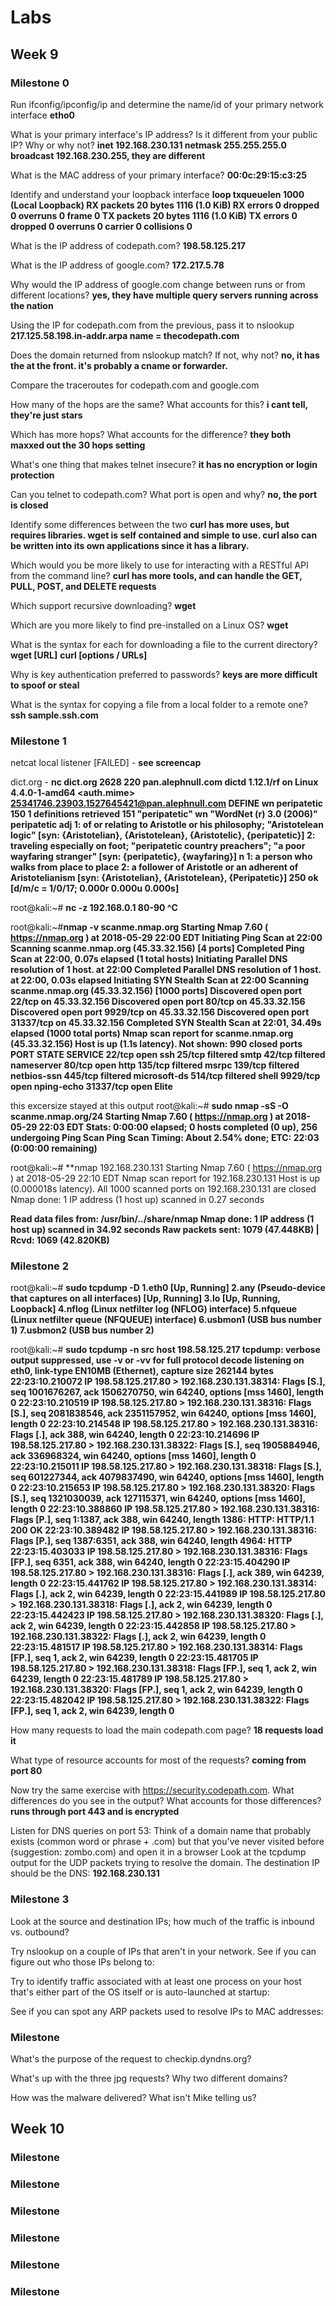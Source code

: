 # Labs

## Week 9
### Milestone 0
Run ifconfig/ipconfig/ip and determine the name/id of your primary network interface **etho0**

What is your primary interface's IP address? Is it different from your public IP? Why or why not? **inet 192.168.230.131  netmask 255.255.255.0  broadcast 192.168.230.255, they are different**

What is the MAC address of your primary interface? **00:0c:29:15:c3:25**

Identify and understand your loopback interface **loop  txqueuelen 1000  (Local Loopback)
        RX packets 20  bytes 1116 (1.0 KiB)
        RX errors 0  dropped 0  overruns 0  frame 0
        TX packets 20  bytes 1116 (1.0 KiB)
        TX errors 0  dropped 0 overruns 0  carrier 0  collisions 0**
        
What is the IP address of codepath.com? **198.58.125.217** 

What is the IP address of google.com? **172.217.5.78**

Why would the IP address of google.com change between runs or from different locations? **yes, they have multiple query servers running across the nation**

Using the IP for codepath.com from the previous, pass it to nslookup **217.125.58.198.in-addr.arpa	name = thecodepath.com**

Does the domain returned from nslookup match? If not, why not? **no, it has the at the front. it's probably a cname or forwarder.**

Compare the traceroutes for codepath.com and google.com 

How many of the hops are the same? What accounts for this? **i cant tell, they're just stars**

Which has more hops? What accounts for the difference? **they both maxxed out the 30 hops setting**

What's one thing that makes telnet insecure? **it has no encryption or login protection**

Can you telnet to codepath.com? What port is open and why? **no, the port is closed**

Identify some differences between the two **curl has more uses, but requires libraries. wget is self contained and simple to use. curl also can be written into its own applications since it has a library.**

Which would you be more likely to use for interacting with a RESTful API from the command line? **curl has more tools, and can handle the GET, PULL, POST, and DELETE requests**

Which support recursive downloading? **wget**

Which are you more likely to find pre-installed on a Linux OS? **wget**

What is the syntax for each for downloading a file to the current directory? **wget [URL]**
**curl [options / URLs]**

Why is key authentication preferred to passwords? **keys are more difficult to spoof or steal**

What is the syntax for copying a file from a local folder to a remote one? **ssh sample.ssh.com**

### Milestone 1

netcat local listener [FAILED] - **see screencap**

dict.org - **nc dict.org 2628
220 pan.alephnull.com dictd 1.12.1/rf on Linux 4.4.0-1-amd64 <auth.mime> <25341746.23903.1527645421@pan.alephnull.com>
DEFINE wn peripatetic
150 1 definitions retrieved
151 "peripatetic" wn "WordNet (r) 3.0 (2006)"
peripatetic
    adj 1: of or relating to Aristotle or his philosophy;
           "Aristotelean logic" [syn: {Aristotelian},
           {Aristotelean}, {Aristotelic}, {peripatetic}]
    2: traveling especially on foot; "peripatetic country
       preachers"; "a poor wayfaring stranger" [syn: {peripatetic},
       {wayfaring}]
    n 1: a person who walks from place to place
    2: a follower of Aristotle or an adherent of Aristotelianism
       [syn: {Aristotelian}, {Aristotelean}, {Peripatetic}]
250 ok [d/m/c = 1/0/17; 0.000r 0.000u 0.000s]**

root@kali:~# **nc -z 192.168.0.1 80-90
^C**

root@kali:~#**nmap  -v scanme.nmap.org
Starting Nmap 7.60 ( https://nmap.org ) at 2018-05-29 22:00 EDT
Initiating Ping Scan at 22:00
Scanning scanme.nmap.org (45.33.32.156) [4 ports]
Completed Ping Scan at 22:00, 0.07s elapsed (1 total hosts)
Initiating Parallel DNS resolution of 1 host. at 22:00
Completed Parallel DNS resolution of 1 host. at 22:00, 0.03s elapsed
Initiating SYN Stealth Scan at 22:00
Scanning scanme.nmap.org (45.33.32.156) [1000 ports]
Discovered open port 22/tcp on 45.33.32.156
Discovered open port 80/tcp on 45.33.32.156
Discovered open port 9929/tcp on 45.33.32.156
Discovered open port 31337/tcp on 45.33.32.156
Completed SYN Stealth Scan at 22:01, 34.49s elapsed (1000 total ports)
Nmap scan report for scanme.nmap.org (45.33.32.156)
Host is up (1.1s latency).
Not shown: 990 closed ports
PORT      STATE    SERVICE
22/tcp    open     ssh
25/tcp    filtered smtp
42/tcp    filtered nameserver
80/tcp    open     http
135/tcp   filtered msrpc
139/tcp   filtered netbios-ssn
445/tcp   filtered microsoft-ds
514/tcp   filtered shell
9929/tcp  open     nping-echo
31337/tcp open     Elite**

this excersize stayed at this output
root@kali:~# **sudo nmap -sS -O scanme.nmap.org/24
Starting Nmap 7.60 ( https://nmap.org ) at 2018-05-29 22:03 EDT
Stats: 0:00:00 elapsed; 0 hosts completed (0 up), 256 undergoing Ping Scan
Ping Scan Timing: About 2.54% done; ETC: 22:03 (0:00:00 remaining)**


root@kali:~# **nmap 192.168.230.131
Starting Nmap 7.60 ( https://nmap.org ) at 2018-05-29 22:10 EDT
Nmap scan report for 192.168.230.131
Host is up (0.000018s latency).
All 1000 scanned ports on 192.168.230.131 are closed
Nmap done: 1 IP address (1 host up) scanned in 0.27 seconds

**Read data files from: /usr/bin/../share/nmap
Nmap done: 1 IP address (1 host up) scanned in 34.92 seconds
           Raw packets sent: 1079 (47.448KB) | Rcvd: 1069 (42.820KB)**

### Milestone 2 

root@kali:~# **sudo tcpdump -D
1.eth0 [Up, Running]
2.any (Pseudo-device that captures on all interfaces) [Up, Running]
3.lo [Up, Running, Loopback]
4.nflog (Linux netfilter log (NFLOG) interface)
5.nfqueue (Linux netfilter queue (NFQUEUE) interface)
6.usbmon1 (USB bus number 1)
7.usbmon2 (USB bus number 2)**

root@kali:~# **sudo tcpdump -n src host 198.58.125.217
tcpdump: verbose output suppressed, use -v or -vv for full protocol decode
listening on eth0, link-type EN10MB (Ethernet), capture size 262144 bytes
22:23:10.210072 IP 198.58.125.217.80 > 192.168.230.131.38314: Flags [S.], seq 1001676267, ack 1506270750, win 64240, options [mss 1460], length 0
22:23:10.210519 IP 198.58.125.217.80 > 192.168.230.131.38316: Flags [S.], seq 2081838546, ack 2351157952, win 64240, options [mss 1460], length 0
22:23:10.214548 IP 198.58.125.217.80 > 192.168.230.131.38316: Flags [.], ack 388, win 64240, length 0
22:23:10.214696 IP 198.58.125.217.80 > 192.168.230.131.38322: Flags [S.], seq 1905884946, ack 336968324, win 64240, options [mss 1460], length 0
22:23:10.215011 IP 198.58.125.217.80 > 192.168.230.131.38318: Flags [S.], seq 601227344, ack 4079837490, win 64240, options [mss 1460], length 0
22:23:10.215653 IP 198.58.125.217.80 > 192.168.230.131.38320: Flags [S.], seq 1321030039, ack 127115371, win 64240, options [mss 1460], length 0
22:23:10.388860 IP 198.58.125.217.80 > 192.168.230.131.38316: Flags [P.], seq 1:1387, ack 388, win 64240, length 1386: HTTP: HTTP/1.1 200 OK
22:23:10.389482 IP 198.58.125.217.80 > 192.168.230.131.38316: Flags [P.], seq 1387:6351, ack 388, win 64240, length 4964: HTTP
22:23:15.403033 IP 198.58.125.217.80 > 192.168.230.131.38316: Flags [FP.], seq 6351, ack 388, win 64240, length 0
22:23:15.404290 IP 198.58.125.217.80 > 192.168.230.131.38316: Flags [.], ack 389, win 64239, length 0
22:23:15.441762 IP 198.58.125.217.80 > 192.168.230.131.38314: Flags [.], ack 2, win 64239, length 0
22:23:15.441989 IP 198.58.125.217.80 > 192.168.230.131.38318: Flags [.], ack 2, win 64239, length 0
22:23:15.442423 IP 198.58.125.217.80 > 192.168.230.131.38320: Flags [.], ack 2, win 64239, length 0
22:23:15.442858 IP 198.58.125.217.80 > 192.168.230.131.38322: Flags [.], ack 2, win 64239, length 0
22:23:15.481517 IP 198.58.125.217.80 > 192.168.230.131.38314: Flags [FP.], seq 1, ack 2, win 64239, length 0
22:23:15.481705 IP 198.58.125.217.80 > 192.168.230.131.38318: Flags [FP.], seq 1, ack 2, win 64239, length 0
22:23:15.481789 IP 198.58.125.217.80 > 192.168.230.131.38320: Flags [FP.], seq 1, ack 2, win 64239, length 0
22:23:15.482042 IP 198.58.125.217.80 > 192.168.230.131.38322: Flags [FP.], seq 1, ack 2, win 64239, length 0**

How many requests to load the main codepath.com page? **18 requests load it**

What type of resource accounts for most of the requests? **coming from port 80**

Now try the same exercise with https://security.codepath.com. What differences do you see in the output? What accounts for those differences? **runs through port 443 and is encrypted**

Listen for DNS queries on port 53:
Think of a domain name that probably exists (common word or phrase + .com) but that you've never visited before (suggestion: zombo.com) and open it in a browser
Look at the tcpdump output for the UDP packets trying to resolve the domain. The destination IP should be the DNS: **192.168.230.131**

### Milestone 3

Look at the source and destination IPs; how much of the traffic is inbound vs. outbound?

Try nslookup on a couple of IPs that aren't in your network. See if you can figure out who those IPs belong to: 

Try to identify traffic associated with at least one process on your host that's either part of the OS itself or is auto-launched at startup: 

See if you can spot any ARP packets used to resolve IPs to MAC addresses: 

### Milestone

What's the purpose of the request to checkip.dyndns.org?

What's up with the three jpg requests? Why two different domains?

How was the malware delivered? What isn't Mike telling us?



## Week 10
### Milestone
### Milestone
### Milestone
### Milestone
### Milestone
### Milestone
